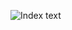 ![Index text]([https://raw.githubusercontent.com/ALPHACamp/web-model-answer/main/F2-3_BackEnd/A5/public/image/snapshot.png](https://assets-lighthouse.alphacamp.co/uploads/image/file/10738/ExportedContentImage_00.png))
